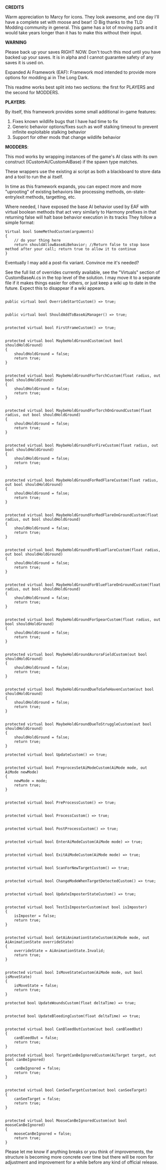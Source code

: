 ****CREDITS****

Warm appreciation to Marcy for icons. They look awesome, and one day I'll have a complete set with moose and bear! :D
Big thanks to the TLD Modding community in general. This game has a lot of moving parts and it would take years longer than it has to make this without their input.

****WARNING****

Please back up your saves RIGHT NOW. Don't touch this mod until you have backed up your saves. It is in alpha and I cannot guarantee safety of any saves it is used on.

Expanded Ai Framework (EAF): Framework mod intended to provide more options for modding ai in The Long Dark. 

This readme works best split into two sections: the first for PLAYERS and the second for MODDERS.

****PLAYERS****:

By itself, this framework provides some small additional in-game features:
1) Fixes known wildlife bugs that I have had time to fix
2) Generic behavior options/fixes such as wolf stalking timeout to prevent infinite exploitable stalking behavior
3) Support for other mods that change wildlife behavior


****MODDERS****:

This mod works by wrapping instances of the game's AI class with its own construct (ICustomAi/CustomAiBase) if the spawn type matches. 

These wrappers use the existing ai script as both a blackboard to store data and a tool to run the ai itself. 

In time as this framework expands, you can expect more and more "uprooting" of existing behaviors like processing methods, on-state-entry/exit methods, targetting, etc.

Where needed, I have exposed the base AI behavior used by EAF with virtual boolean methods that act very similarly to Harmony prefixes in that returning false will halt base behavior execution in its tracks They follow a simple format: 
```
Virtual bool SomeMethodCustom(arguments)
{
    // do your thing here
    return shouldAllowBaseAiBehavior; //Return false to stop base method after your call; return true to allow it to continue
}
```
Eventually I may add a post-fix variant. Convince me it's needed?

See the full list of overrides currently available, see the "Virtuals" section of CustomBaseAi.cs in the top level of the solution. I may move it to a separate file if it makes things easier for others, or just keep a wiki up to date in the future. Expect this to disappear if a wiki appears.
```

public virtual bool OverrideStartCustom() => true;


public virtual bool ShouldAddToBaseAiManager() => true;


protected virtual bool FirstFrameCustom() => true;


protected virtual bool MaybeHoldGroundCustom(out bool shouldHoldGround)
{
    shouldHoldGround = false;
    return true;
}


protected virtual bool MaybeHoldGroundForTorchCustom(float radius, out bool shouldHoldGround)
{
    shouldHoldGround = false;
    return true;
}


protected virtual bool MaybeHoldGroundForTorchOnGroundCustom(float radius, out bool shouldHoldGround)
{
    shouldHoldGround = false;
    return true;
}


protected virtual bool MaybeHoldGroundForFireCustom(float radius, out bool shouldHoldGround)
{
    shouldHoldGround = false;
    return true;
}


protected virtual bool MaybeHoldGroundForRedFlareCustom(float radius, out bool shouldHoldGround)
{
    shouldHoldGround = false;
    return true;
}


protected virtual bool MaybeHoldGroundForRedFlareOnGroundCustom(float radius, out bool shouldHoldGround)
{
    shouldHoldGround = false;
    return true;
}


protected virtual bool MaybeHoldGroundForBlueFlareCustom(float radius, out bool shouldHoldGround)
{
    shouldHoldGround = false;
    return true;
}


protected virtual bool MaybeHoldGroundForBlueFlareOnGroundCustom(float radius, out bool shouldHoldGround)
{
    shouldHoldGround = false;
    return true;
}


protected virtual bool MaybeHoldGroundForSpearCustom(float radius, out bool shouldHoldGround)
{
    shouldHoldGround = false;
    return true;
}


protected virtual bool MaybeHoldGroundAuroraFieldCustom(out bool shouldHoldGround)
{
    shouldHoldGround = false;
    return true;
}


protected virtual bool MaybeHoldGroundDueToSafeHavenCustom(out bool shouldHoldGround)
{
    shouldHoldGround = false;
    return true;
}


protected virtual bool MaybeHoldGroundDueToStruggleCustom(out bool shouldHoldGround)
{
    shouldHoldGround = false;
    return true;
}

protected virtual bool UpdateCustom() => true;


protected virtual bool PreprocesSetAiModeCustom(AiMode mode, out AiMode newMode)
{
    newMode = mode;
    return true;
}


protected virtual bool PreProcessCustom() => true;


protected virtual bool ProcessCustom() => true;


protected virtual bool PostProcessCustom() => true;


protected virtual bool EnterAiModeCustom(AiMode mode) => true;


protected virtual bool ExitAiModeCustom(AiMode mode) => true;


protected virtual bool ScanForNewTargetCustom() => true;


protected virtual bool ChangeModeWhenTargetDetectedCustom() => true;


protected virtual bool UpdateImposterStateCustom() => true;


protected virtual bool TestIsImposterCustom(out bool isImposter)
{
    isImposter = false;
    return true;
}


protected virtual bool GetAiAnimationStateCustom(AiMode mode, out AiAnimationState overrideState)
{
    overrideState = AiAnimationState.Invalid;
    return true;
}


protected virtual bool IsMoveStateCustom(AiMode mode, out bool isMoveState)
{
    isMoveState = false;
    return true;
}

protected bool UpdateWoundsCustom(float deltaTime) => true;


protected bool UpdateBleedingCustom(float deltaTime) => true;


protected virtual bool CanBleedOutCustom(out bool canBleedOut)
{
    canBleedOut = false;
    return true;
}

protected virtual bool TargetCanBeIgnoredCustom(AiTarget target, out bool canBeIgnored)
{
    canBeIgnored = false;
    return true;
}


protected virtual bool CanSeeTargetCustom(out bool canSeeTarget)
{
    canSeeTarget = false;
    return true;
}


protected virtual bool MooseCanBeIgnoredCustom(out bool mooseCanBeIgnored)
{
    mooseCanBeIgnored = false;
    return true;
}

```

Please let me know if anything breaks or you think of improvements, the structure is becoming more concrete over time but there will be room for adjustment and improvement for a while before any kind of official release.
